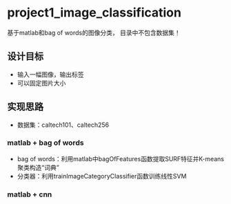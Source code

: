 # project1_image_classification

基于matlab和bag of words的图像分类，
目录中不包含数据集！

## 设计目标

- 输入一幅图像，输出标签
- 可以固定图片大小

## 实现思路

- 数据集：caltech101、caltech256

### matlab + bag of words


- bag of words：利用matlab中bagOfFeatures函数提取SURF特征并K-means聚类构造“词典”
- 分类器：利用trainImageCategoryClassifier函数训练线性SVM

### matlab + cnn

